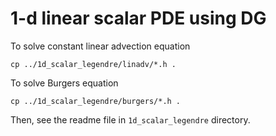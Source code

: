 # 1-d linear scalar PDE using DG

To solve constant linear advection equation

```shell
cp ../1d_scalar_legendre/linadv/*.h .
```

To solve Burgers equation

```shell
cp ../1d_scalar_legendre/burgers/*.h .
```

Then, see the readme file in `1d_scalar_legendre` directory.
